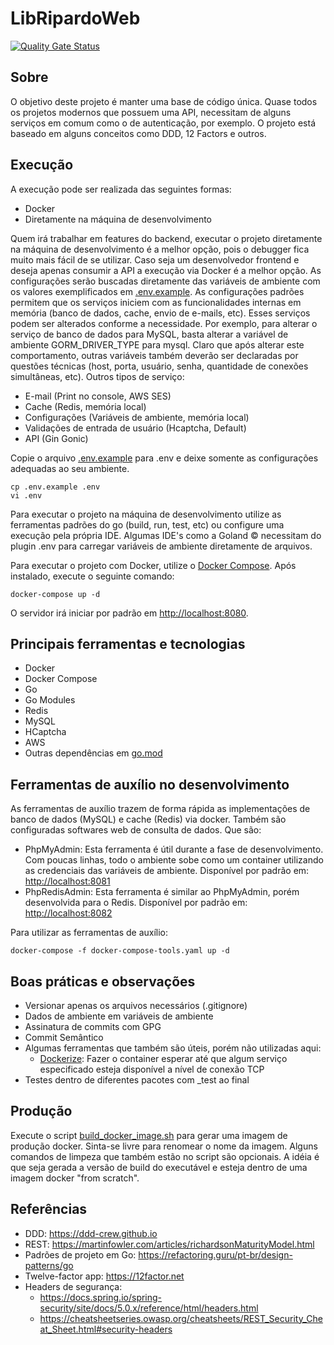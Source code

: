 # LibRipardoWeb

[![Quality Gate Status](https://sonarcloud.io/api/project_badges/measure?project=lripardo_lrw&metric=alert_status)](https://sonarcloud.io/summary/new_code?id=lripardo_lrw)

## Sobre

O objetivo deste projeto é manter uma base de código única. Quase todos os projetos modernos que possuem uma API,
necessitam de alguns serviços em comum como o de autenticação, por exemplo. O projeto está baseado em alguns conceitos
como DDD, 12 Factors e outros.

## Execução

A execução pode ser realizada das seguintes formas:

- Docker
- Diretamente na máquina de desenvolvimento

Quem irá trabalhar em features do backend, executar o projeto diretamente na máquina de desenvolvimento é a melhor
opção, pois o debugger fica muito mais fácil de se utilizar. Caso seja um desenvolvedor frontend e deseja apenas
consumir a API a execução via Docker é a melhor opção. As configurações serão buscadas diretamente das variáveis de
ambiente com os valores exemplificados em [.env.example](.env.example). As configurações padrões permitem que os
serviços iniciem com as funcionalidades internas em memória (banco de dados, cache, envio de e-mails, etc). Esses
serviços podem ser alterados conforme a necessidade. Por exemplo, para alterar o serviço de banco de dados para MySQL,
basta alterar a variável de ambiente GORM_DRIVER_TYPE para mysql. Claro que após alterar este comportamento, outras
variáveis também deverão ser declaradas por questões técnicas (host, porta, usuário, senha, quantidade de conexões
simultâneas, etc). Outros tipos de serviço:

- E-mail (Print no console, AWS SES)
- Cache (Redis, memória local)
- Configurações (Variáveis de ambiente, memória local)
- Validações de entrada de usuário (Hcaptcha, Default)
- API (Gin Gonic)

Copie o arquivo [.env.example](.env.example) para .env e deixe somente as configurações adequadas ao seu ambiente.

```
cp .env.example .env
vi .env
```

Para executar o projeto na máquina de desenvolvimento utilize as ferramentas padrões do go (build, run, test, etc) ou
configure uma execução pela própria IDE. Algumas IDE's como a Goland © necessitam do plugin .env para carregar variáveis
de ambiente diretamente de arquivos.

Para executar o projeto com Docker, utilize o [Docker Compose](https://docs.docker.com/compose/install). Após instalado,
execute o seguinte comando:

```
docker-compose up -d
```

O servidor irá iniciar por padrão em <http://localhost:8080>.

## Principais ferramentas e tecnologias

- Docker
- Docker Compose
- Go
- Go Modules
- Redis
- MySQL
- HCaptcha
- AWS
- Outras dependências em [go.mod](go.mod)

## Ferramentas de auxílio no desenvolvimento

As ferramentas de auxílio trazem de forma rápida as implementações de banco de dados (MySQL) e cache (Redis) via docker.
Também são configuradas softwares web de consulta de dados. Que são:

- PhpMyAdmin: Esta ferramenta é útil durante a fase de desenvolvimento. Com poucas linhas, todo o ambiente sobe como um
  container utilizando as credenciais das variáveis de ambiente. Disponível por padrão em: <http://localhost:8081>
- PhpRedisAdmin: Esta ferramenta é similar ao PhpMyAdmin, porém desenvolvida para o Redis. Disponível por padrão
  em: <http://localhost:8082>

Para utilizar as ferramentas de auxílio:

```
docker-compose -f docker-compose-tools.yaml up -d
```

## Boas práticas e observações

- Versionar apenas os arquivos necessários (.gitignore)
- Dados de ambiente em variáveis de ambiente
- Assinatura de commits com GPG
- Commit Semântico
- Algumas ferramentas que também são úteis, porém não utilizadas aqui:
    - [Dockerize](https://github.com/jwilder/dockerize): Fazer o container esperar até que algum serviço especificado
      esteja disponível a nível de conexão TCP
- Testes dentro de diferentes pacotes com _test ao final

## Produção

Execute o script [build_docker_image.sh](build_docker_image.sh) para gerar uma imagem de produção docker. Sinta-se livre
para renomear o nome da imagem. Alguns comandos de limpeza que também estão no script são opcionais. A idéia é que seja
gerada a versão de build do executável e esteja dentro de uma imagem docker "from scratch".

## Referências

- DDD: <https://ddd-crew.github.io>
- REST: <https://martinfowler.com/articles/richardsonMaturityModel.html>
- Padrões de projeto em Go: <https://refactoring.guru/pt-br/design-patterns/go>
- Twelve-factor app: <https://12factor.net>
- Headers de segurança:
    - <https://docs.spring.io/spring-security/site/docs/5.0.x/reference/html/headers.html>
    - <https://cheatsheetseries.owasp.org/cheatsheets/REST_Security_Cheat_Sheet.html#security-headers>